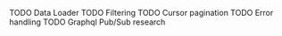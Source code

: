 TODO Data Loader
TODO Filtering
TODO Cursor pagination
TODO Error handling
TODO Graphql Pub/Sub research